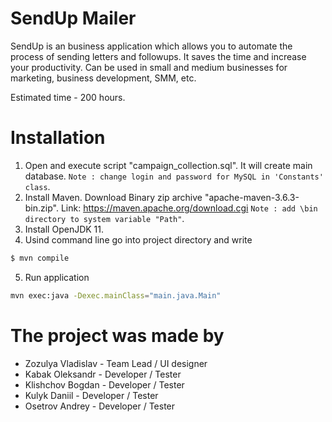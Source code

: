 # SendUp Mailer
SendUp is an business application which allows you to automate the process of sending letters and followups. It saves the time and increase your productivity. Can be used in small and medium businesses for marketing, business development, SMM, etc.

Estimated time - 200 hours.

# Installation

1) Open and execute script "campaign_collection.sql". It will create main database.
`Note : change login and password for MySQL in 'Constants' class`.
2) Install Maven. Download Binary zip archive "apache-maven-3.6.3-bin.zip".
Link: https://maven.apache.org/download.cgi
`Note : add \bin directory to system variable "Path"`.
3) Install OpenJDK 11.
4) Usind command line go into project directory and write 
```sh
$ mvn compile
```
5) Run application
```sh
mvn exec:java -Dexec.mainClass="main.java.Main"
```
# The project was made by
 - Zozulya Vladislav - Team Lead / UI designer
 - Kabak Oleksandr - Developer / Tester
 - Klishchov Bogdan - Developer / Tester
 - Kulyk Daniil - Developer / Tester
 - Osetrov Andrey - Developer / Tester
